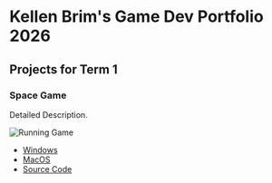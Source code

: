 # Kellen Brim's Game Dev Portfolio 2026

## Projects for Term 1

### Space Game

Detailed Description.

![Running Game]()

* [Windows](https://github.com/KBB774/GameDevPortfolio/blob/main/src/SpaceGame/windows-amd64.zip)
* [MacOS]()
* [Source Code]()
